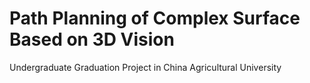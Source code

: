 # Path Planning of Complex Surface Based on 3D Vision
Undergraduate Graduation Project in China Agricultural University
